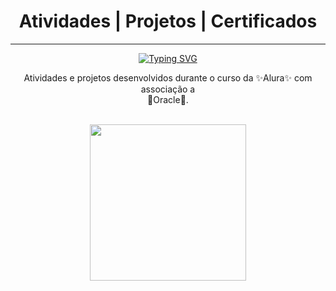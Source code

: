 <div align="center">
  <h1>Atividades | Projetos | Certificados</h1>
  <hr>
  
<a href="https://git.io/typing-svg"><img src="https://readme-typing-svg.herokuapp.com?duration=8000&width=600&height=100&lines=Curso+da+Alura%2BOracle+na+forma%C3%A7%C3%A3o+de+novos+devs!!" alt="Typing SVG" /></a>
  
  <p>Atividades e projetos desenvolvidos durante o curso da  ✨Alura✨ com associação a <br> 🚀Oracle🚀.</p>
  <br>
<img height="250em" src="https://www.oracle.com/a/ocom/img/vd03-next-education.jpg">
</div>
